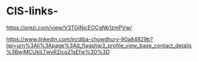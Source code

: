 # CIS-links-
https://prezi.com/view/V3TGjNicEOCgNb1zmPVw/

https://www.linkedin.com/in/diba-chowdhury-90a84829b?lipi=urn%3Ali%3Apage%3Ad_flagship3_profile_view_base_contact_details%3BwjMCUklLTwyR2icqZ1sEfw%3D%3D
